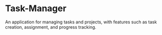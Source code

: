 # Task-Manager
 An application for managing tasks and projects, with features such as task creation, assignment, and progress tracking.
